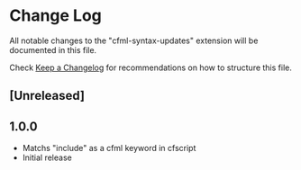 # Change Log

All notable changes to the "cfml-syntax-updates" extension will be documented in this file.

Check [Keep a Changelog](http://keepachangelog.com/) for recommendations on how to structure this file.

## [Unreleased]

## 1.0.0

- Matchs "include" as a cfml keyword in cfscript
- Initial release
